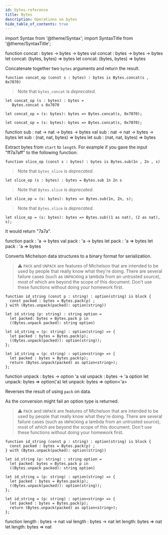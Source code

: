 ```yaml
---
id: bytes-reference
title: Bytes
description: Operations on bytes
hide_table_of_contents: true
---
```


import Syntax from '@theme/Syntax';
import SyntaxTitle from '@theme/SyntaxTitle';

<SyntaxTitle syntax="pascaligo">
function concat : bytes -> bytes -> bytes
</SyntaxTitle>
<SyntaxTitle syntax="cameligo">
val concat : bytes -> bytes -> bytes
</SyntaxTitle>
<SyntaxTitle syntax="reasonligo">
let concat: (bytes, bytes) => bytes
</SyntaxTitle>
<SyntaxTitle syntax="jsligo">
let concat: (bytes, bytes) => bytes
</SyntaxTitle>


Concatenate together two `bytes` arguments and return the result.

<Syntax syntax="pascaligo">

```pascaligo
function concat_op (const s : bytes) : bytes is Bytes.concat(s , 0x7070)
```

> Note that `bytes_concat` is *deprecated*. 

</Syntax>
<Syntax syntax="cameligo">

```cameligo
let concat_op (s : bytes) : bytes =
   Bytes.concat s 0x7070
```

</Syntax>
<Syntax syntax="reasonligo">

```reasonligo
let concat_op = (s: bytes): bytes => Bytes.concat(s, 0x7070);
```

</Syntax>
<Syntax syntax="jsligo">

```jsligo
let concat_op = (s: bytes): bytes => Bytes.concat(s, 0x7070);
```

</Syntax>

<SyntaxTitle syntax="pascaligo">
function sub : nat -> nat -> bytes -> bytes
</SyntaxTitle>
<SyntaxTitle syntax="cameligo">
val sub : nat -> nat -> bytes -> bytes
</SyntaxTitle>
<SyntaxTitle syntax="reasonligo">
let sub : (nat, nat, bytes) => bytes
</SyntaxTitle>
<SyntaxTitle syntax="jsligo">
let sub : (nat, nat, bytes) => bytes
</SyntaxTitle>

Extract bytes from `start` to `length`. For example if you gave the 
input "ff7a7aff" to the following function:

<Syntax syntax="pascaligo">

```pascaligo
function slice_op (const s : bytes) : bytes is Bytes.sub(1n , 2n , s)
```

> Note that `bytes_slice` is *deprecated*.

</Syntax>
<Syntax syntax="cameligo">

```cameligo
let slice_op (s : bytes) : bytes = Bytes.sub 1n 2n s
```

> Note that `Bytes.slice` is *deprecated*.

</Syntax>
<Syntax syntax="reasonligo">

```
let slice_op = (s: bytes): bytes => Bytes.sub(1n, 2n, s);
```

> Note that `Bytes.slice` is *deprecated*.

</Syntax>
<Syntax syntax="jsligo">

```
let slice_op = (s: bytes): bytes => Bytes.sub((1 as nat), (2 as nat), s);
```

</Syntax>

It would return "7a7a".

<SyntaxTitle syntax="pascaligo">
function pack : 'a -> bytes
</SyntaxTitle>
<SyntaxTitle syntax="cameligo">
val pack : 'a -> bytes
</SyntaxTitle>
<SyntaxTitle syntax="reasonligo">
let pack : 'a => bytes
</SyntaxTitle>
<SyntaxTitle syntax="jsligo">
let pack : 'a => bytes
</SyntaxTitle>

Converts Michelson data structures to a binary format for serialization.

> ⚠️ `PACK` and `UNPACK` are features of Michelson that are intended to be used by people that really know what they're doing. There are several failure cases (such as `UNPACK`ing a lambda from an untrusted source), most of which are beyond the scope of this document. Don't use these functions without doing your homework first.



<Syntax syntax="pascaligo">

```pascaligo
function id_string (const p : string) : option(string) is block {
  const packed : bytes = Bytes.pack(p) ;
} with (Bytes.unpack(packed): option(string))
```

</Syntax>
<Syntax syntax="cameligo">

```cameligo
let id_string (p: string) : string option =
  let packed: bytes = Bytes.pack p in
  ((Bytes.unpack packed): string option)
```

</Syntax>
<Syntax syntax="reasonligo">

```reasonligo
let id_string = (p: string) : option(string) => {
  let packed : bytes = Bytes.pack(p);
  ((Bytes.unpack(packed)): option(string));
};
```

</Syntax>
<Syntax syntax="jsligo">

```jsligo
let id_string = (p: string) : option<string> => {
  let packed : bytes = Bytes.pack(p);
  return (Bytes.unpack(packed) as option<string>);
};
```

</Syntax>


<SyntaxTitle syntax="pascaligo">
function unpack : bytes -> option 'a
</SyntaxTitle>
<SyntaxTitle syntax="cameligo">
val unpack : bytes -> 'a option
</SyntaxTitle>
<SyntaxTitle syntax="reasonligo">
let unpack: bytes => option('a)
</SyntaxTitle>
<SyntaxTitle syntax="jsligo">
let unpack: bytes => option<'a>
</SyntaxTitle>

Reverses the result of using `pack` on data. 

As the conversion might fail an option type is returned.

> ⚠️ `PACK` and `UNPACK` are features of Michelson that are intended to be used by people that really know what they're doing. There are several failure cases (such as `UNPACK`ing a lambda from an untrusted source), most of which are beyond the scope of this document. Don't use these functions without doing your homework first.



<Syntax syntax="pascaligo">

```pascaligo
function id_string (const p : string) : option(string) is block {
  const packed : bytes = Bytes.pack(p) ;
} with (Bytes.unpack(packed): option(string))
```

</Syntax>
<Syntax syntax="cameligo">

```cameligo
let id_string (p: string) : string option =
  let packed: bytes = Bytes.pack p in
  ((Bytes.unpack packed): string option)
```

</Syntax>
<Syntax syntax="reasonligo">

```reasonligo
let id_string = (p: string) : option(string) => {
  let packed : bytes = Bytes.pack(p);
  ((Bytes.unpack(packed)): option(string));
};
```

</Syntax>
<Syntax syntax="jsligo">

```jsligo
let id_string = (p: string) : option<string> => {
  let packed : bytes = Bytes.pack(p);
  return (Bytes.unpack(packed) as option<string>);
};
```

</Syntax>

<SyntaxTitle syntax="pascaligo">
function length : bytes -> nat
</SyntaxTitle>
<SyntaxTitle syntax="cameligo">
val length : bytes -> nat
</SyntaxTitle>
<SyntaxTitle syntax="reasonligo">
let length: bytes => nat
</SyntaxTitle>
<SyntaxTitle syntax="jsligo">
let length: bytes => nat
</SyntaxTitle>
